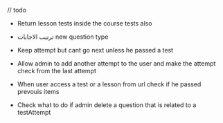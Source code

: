 // todo

- Return lesson tests inside the course tests also

- ترتيب الاجابات new question type
- Keep attempt but cant go next unless he passed a test
- Allow admin to add another attempt to the user and make the attempt check from the last attempt
- When user access a test or a lesson from url check if he passed prevouis items
- Check what to do if admin delete a question that is related to a testAttempt